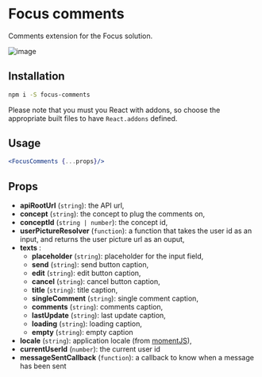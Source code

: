 # Focus comments

Comments extension for the Focus solution.

![image](https://cloud.githubusercontent.com/assets/5349745/12016949/34f1f058-ad51-11e5-8990-8b4bc3fddba0.png)

## Installation

```bash
npm i -S focus-comments
```

Please note that you must you React with addons, so choose the appropriate built files to have `React.addons` defined.

## Usage

```jsx
<FocusComments {...props}/>
```

## Props

- **apiRootUrl** (`string`): the API url,
- **concept** (`string`): the concept to plug the comments on,
- **conceptId** (`string | number`): the concept id,
- **userPictureResolver** (`function`): a function that takes the user id as an input, and returns the user picture url as an ouput,
- **texts** :
    - **placeholder** (`string`): placeholder for the input field,
    - **send** (`string`): send button caption,
    - **edit** (`string`): edit button caption,
    - **cancel** (`string`): cancel button caption,
    - **title** (`string`): title caption,
    - **singleComment** (`string`): single comment caption,
    - **comments** (`string`): comments caption,
    - **lastUpdate** (`string`): last update caption,
    - **loading** (`string`): loading caption,
    - **empty** (`string`): empty caption
- **locale** (`string`): application locale (from [momentJS](http://momentjs.com/docs/#/i18n/changing-locale/)),
- **currentUserId** (`number`): the current user id
- **messageSentCallback** (`function`): a callback to know when a message has been sent
